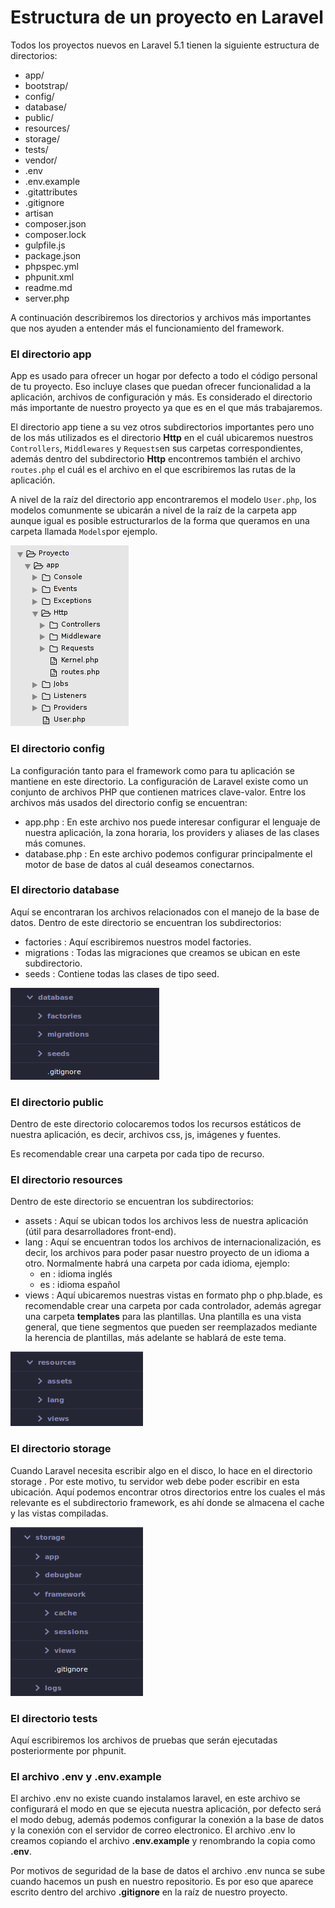 # Estructura de un proyecto en Laravel
Todos los proyectos nuevos en Laravel 5.1 tienen la siguiente estructura de directorios:

* app/
* bootstrap/
* config/
* database/
* public/
* resources/
* storage/
* tests/
* vendor/
* .env
* .env.example
* .gitattributes
* .gitignore
* artisan
* composer.json
* composer.lock
* gulpfile.js
* package.json
* phpspec.yml
* phpunit.xml
* readme.md
* server.php

A continuación describiremos los directorios y archivos más importantes que nos ayuden a entender más el funcionamiento del framework.

### El directorio app

App es usado para ofrecer un hogar por defecto a todo el código personal de tu proyecto. Eso incluye clases que puedan ofrecer funcionalidad a la aplicación, archivos de configuración y más. Es considerado el directorio más importante de nuestro proyecto ya que es en el que más trabajaremos.

El directorio app tiene a su vez otros subdirectorios importantes pero uno de los más utilizados es el directorio **Http** en el cuál ubicaremos nuestros `Controllers`, `Middlewares` y `Requests`en sus carpetas correspondientes, además dentro del subdirectorio **Http** encontremos también el archivo `routes.php` el cuál es el archivo en el que escribiremos las rutas de la aplicación.

A nivel de la raíz del directorio app encontraremos el modelo `User.php`, los modelos comunmente se ubicarán a nivel de la raíz de la carpeta app aunque igual es posible estructurarlos de la forma que queramos en una carpeta llamada `Models`por ejemplo.

![](../images/app.png)

### El directorio config

La configuración tanto para el framework como para tu aplicación se mantiene en este directorio. La configuración de Laravel existe como un conjunto de archivos PHP que contienen matrices clave-valor.
Entre los archivos más usados del directorio config se encuentran:

* app.php : En este archivo nos puede interesar configurar el lenguaje de nuestra aplicación, la zona horaria, los providers y aliases de las clases más comunes.
* database.php : En este archivo podemos configurar principalmente el motor de base de datos al cuál deseamos conectarnos.

### El directorio database

Aquí se encontraran los archivos relacionados con el manejo de la base de datos. Dentro de este directorio se encuentran los subdirectorios:

* factories : Aquí escribiremos nuestros model factories.
* migrations : Todas las migraciones que creamos se ubican en este subdirectorio.
* seeds : Contiene todas las clases de tipo seed.

![](../images/database.png)

### El directorio public

Dentro de este directorio colocaremos todos los recursos estáticos de nuestra aplicación, es decir, archivos css, js, imágenes y fuentes.

Es recomendable crear una carpeta por cada tipo de recurso.

### El directorio resources

Dentro de este directorio se encuentran los subdirectorios:

* assets : Aquí se ubican todos los archivos less de nuestra aplicación (útil para desarrolladores front-end).
* lang : Aquí se encuentran todos los archivos de internacionalización, es decir, los archivos para poder pasar nuestro proyecto de un idioma a otro. Normalmente habrá una carpeta por cada idioma, ejemplo:
    * en : idioma inglés
    * es : idioma español
* views : Aquí ubicaremos nuestras vistas en formato php o php.blade, es recomendable crear una carpeta por cada controlador, además agregar una carpeta **templates** para las plantillas. Una plantilla es una vista general, que tiene segmentos que pueden ser reemplazados mediante la herencia de plantillas, más adelante se hablará de este tema.

![](../images/resources.png)

### El directorio storage

Cuando Laravel necesita escribir algo en el disco, lo hace en el directorio storage . Por este motivo, tu servidor web debe poder escribir en esta ubicación. Aquí podemos encontrar otros directorios entre los cuales el más relevante es el subdirectorio framework, es ahí donde se almacena el cache y las vistas compiladas.

![](../images/storage.png)

### El directorio tests

Aquí escribiremos los archivos de pruebas que serán ejecutadas posteriormente por phpunit.

### El archivo .env y .env.example

El archivo .env no existe cuando instalamos laravel, en este archivo se configurará el modo en que se ejecuta nuestra aplicación, por defecto será el modo debug, además podemos configurar la conexión a la base de datos y la conexión con el servidor de correo electronico. El archivo .env lo creamos copiando el archivo **.env.example** y renombrando la copia como **.env**.

Por motivos de seguridad de la base de datos el archivo .env nunca se sube cuando hacemos un push en nuestro repositorio. Es por eso que aparece escrito dentro del archivo **.gitignore** en la raíz de nuestro proyecto.

